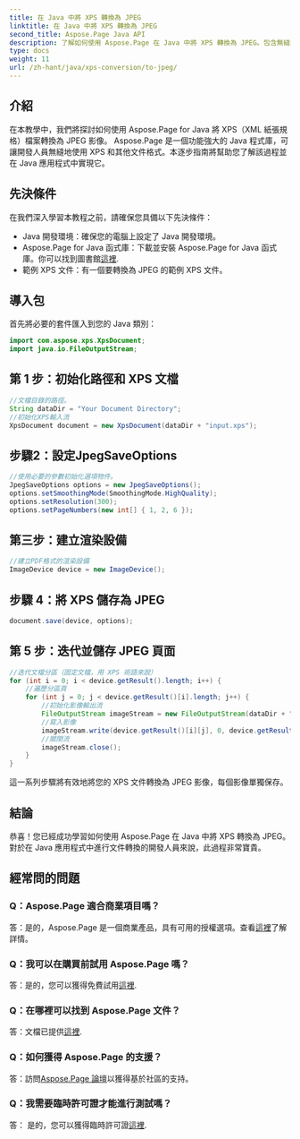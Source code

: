 ```yaml
---
title: 在 Java 中將 XPS 轉換為 JPEG
linktitle: 在 Java 中將 XPS 轉換為 JPEG
second_title: Aspose.Page Java API
description: 了解如何使用 Aspose.Page 在 Java 中將 XPS 轉換為 JPEG。包含無縫集成分步說明的綜合指南。
type: docs
weight: 11
url: /zh-hant/java/xps-conversion/to-jpeg/
---
```

## 介紹
在本教學中，我們將探討如何使用 Aspose.Page for Java 將 XPS（XML 紙張規格）檔案轉換為 JPEG 影像。 Aspose.Page 是一個功能強大的 Java 程式庫，可讓開發人員無縫地使用 XPS 和其他文件格式。本逐步指南將幫助您了解該過程並在 Java 應用程式中實現它。
## 先決條件
在我們深入學習本教程之前，請確保您具備以下先決條件：
- Java 開發環境：確保您的電腦上設定了 Java 開發環境。
-  Aspose.Page for Java 函式庫：下載並安裝 Aspose.Page for Java 函式庫。你可以找到圖書館[這裡](https://releases.aspose.com/page/java/).
- 範例 XPS 文件：有一個要轉換為 JPEG 的範例 XPS 文件。
## 導入包
首先將必要的套件匯入到您的 Java 類別：
```java
import com.aspose.xps.XpsDocument;
import java.io.FileOutputStream;
```
## 第 1 步：初始化路徑和 XPS 文檔
```java
//文檔目錄的路徑。
String dataDir = "Your Document Directory";
//初始化XPS輸入流
XpsDocument document = new XpsDocument(dataDir + "input.xps");
```
## 步驟2：設定JpegSaveOptions
```java
//使用必要的參數初始化選項物件。
JpegSaveOptions options = new JpegSaveOptions();
options.setSmoothingMode(SmoothingMode.HighQuality);
options.setResolution(300);
options.setPageNumbers(new int[] { 1, 2, 6 });
```
## 第三步：建立渲染設備
```java
//建立PDF格式的渲染設備
ImageDevice device = new ImageDevice();
```
## 步驟 4：將 XPS 儲存為 JPEG
```java
document.save(device, options);
```
## 第 5 步：迭代並儲存 JPEG 頁面
```java
//迭代文檔分區（固定文檔，用 XPS 術語來說）
for (int i = 0; i < device.getResult().length; i++) {
    //遍歷分區頁
    for (int j = 0; j < device.getResult()[i].length; j++) {
        //初始化影像輸出流
        FileOutputStream imageStream = new FileOutputStream(dataDir + "XPStoJPEG" + "_" + (i + 1) + "_" + (j + 1) + ".jpeg");
        //寫入影像
        imageStream.write(device.getResult()[i][j], 0, device.getResult()[i][j].length);
        //關閉流
        imageStream.close();
    }
}
```
這一系列步驟將有效地將您的 XPS 文件轉換為 JPEG 影像，每個影像單獨保存。
## 結論
恭喜！您已經成功學習如何使用 Aspose.Page 在 Java 中將 XPS 轉換為 JPEG。對於在 Java 應用程式中進行文件轉換的開發人員來說，此過程非常寶貴。
## 經常問的問題

### Q：Aspose.Page 適合商業項目嗎？
答：是的，Aspose.Page 是一個商業產品，具有可用的授權選項。查看[這裡](https://purchase.aspose.com/buy)了解詳情。
### Q：我可以在購買前試用 Aspose.Page 嗎？
答：是的，您可以獲得免費試用[這裡](https://releases.aspose.com/).
### Q：在哪裡可以找到 Aspose.Page 文件？
答：文檔已提供[這裡](https://reference.aspose.com/page/java/).
### Q：如何獲得 Aspose.Page 的支援？
答：訪問[Aspose.Page 論壇](https://forum.aspose.com/c/page/39)以獲得基於社區的支持。
### Q：我需要臨時許可證才能進行測試嗎？
答： 是的，您可以獲得臨時許可證[這裡](https://purchase.aspose.com/temporary-license/).
